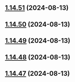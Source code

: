 ## [1.14.51](https://github.com/msobiecki/algorithm/compare/v1.14.50...v1.14.51) (2024-08-13)



## [1.14.50](https://github.com/msobiecki/algorithm/compare/v1.14.49...v1.14.50) (2024-08-13)



## [1.14.49](https://github.com/msobiecki/algorithm/compare/v1.14.48...v1.14.49) (2024-08-13)



## [1.14.48](https://github.com/msobiecki/algorithm/compare/v1.14.47...v1.14.48) (2024-08-13)



## [1.14.47](https://github.com/msobiecki/algorithm/compare/v1.14.46...v1.14.47) (2024-08-13)



